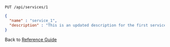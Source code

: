 ```
PUT /api/services/1
```

```json
{
  "name" : "service_1",
  "description" : "This is an updated description for the first service"
}
```

Back to [Reference Guide](../reference.md)
